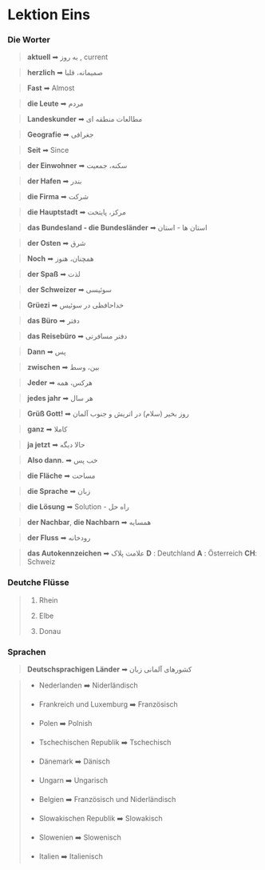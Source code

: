 # Lektion Eins

### Die Worter

> **aktuell** ➡ به روز , current

> **herzlich** ➡ صمیمانه، قلبا

> **Fast** ➡ Almost

> **die Leute** ➡ مردم

> **Landeskunder** ➡ مطالعات منطقه ای

> **Geografie** ➡ جغرافی

> **Seit** ➡ Since

> **der Einwohner** ➡ سکنه، جمعیت

> **der Hafen** ➡ بندر

> **die Firma** ➡ شرکت

> **die Hauptstadt** ➡ مرکز، پایتخت

> **das Bundesland - die Bundesländer** ➡ استان ها - استان

> **der Osten** ➡ شرق

> **Noch** ➡ همچنان، هنوز

> **der Spaß** ➡ لذت

> **der Schweizer** ➡ سوئیسی

> **Grüezi** ➡ خداحافظی در سوئیس

> **das Büro** ➡ دفتر

> **das Reisebüro** ➡ دفتر مسافرتی

> **Dann** ➡ پس

> **zwischen** ➡ بین، وسط

> **Jeder** ➡ هرکس، همه

> **jedes jahr** ➡ هر سال

> **Grüß Gott!** ➡ روز بخیر (سلام) در اتریش و جنوب آلمان

> **ganz** ➡ کاملا

> **ja jetzt** ➡ حالا دیگه

> **Also dann.** ➡ خب پس

> **die Fläche** ➡ مساحت

> **die Sprache** ➡ زبان

> **die Lösung** ➡ Solution - راه حل

> **der Nachbar**, **die Nachbarn** ➡ همسایه

> **der Fluss** ➡ رودخانه

> **das Autokennzeichen** ➡ علامت پلاک
> **D** : Deutchland
> **A** : Österreich
> **CH**: Schweiz

### Deutche Flüsse

> 1. Rhein
>
> 2. Elbe
>
> 3. Donau

### Sprachen

> **Deutschsprachigen Länder**
> ➡ کشورهای آلمانی زبان

> - Nederlanden ➡️ Niderländisch
>
> - Frankreich und Luxemburg ➡️ Französisch
>
> - Polen ➡️ Polnish
>
> - Tschechischen Republik ➡️ Tschechisch
>
> - Dänemark ➡️ Dänisch
>
> - Ungarn ➡️ Ungarisch
>
> - Belgien ➡️ Französisch und Niderländisch
>
> - Slowakischen Republik ➡️ Slowakisch
>
> - Slowenien ➡️ Slowenisch
>
> - Italien ➡️ Italienisch

